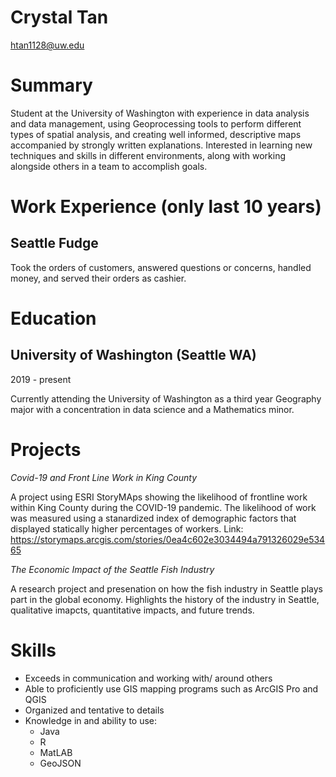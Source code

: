 # Crystal Tan

htan1128@uw.edu

# Summary

Student at the University of Washington with experience in data analysis and data management, using Geoprocessing tools to perform different types of spatial analysis, and creating well informed, descriptive maps accompanied by strongly written explanations. Interested in learning new techniques and skills in different environments, along with working alongside others in a team to accomplish goals.  

# Work Experience (only last 10 years)

## Seattle Fudge

Took the orders of customers, answered questions or concerns, handled money, and served their orders as cashier.

# Education

## University of Washington (Seattle WA)

2019 - present

Currently attending the University of Washington as a third year Geography major with a concentration in data science and a Mathematics minor.

# Projects

*Covid-19 and Front Line Work in King County*

A project using ESRI StoryMAps showing the likelihood of frontline work within King County during the COVID-19 pandemic. The likelihood of work was measured using a stanardized index of demographic factors that displayed statically higher percentages of workers. 
Link: https://storymaps.arcgis.com/stories/0ea4c602e3034494a791326029e53465

*The Economic Impact of the Seattle Fish Industry*

A research project and presenation on how the fish industry in Seattle plays part in the global economy. Highlights the history of the industry in Seattle, qualitative imapcts, quantitative impacts, and future trends.

# Skills 

- Exceeds in communication and working with/ around others
- Able to proficiently use GIS mapping programs such as ArcGIS Pro and QGIS
- Organized and tentative to details
- Knowledge in and ability to use:
    - Java
    - R
    - MatLAB
    - GeoJSON